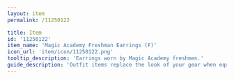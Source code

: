```yaml
---
layout: item
permalink: /11250122

title: Item
id: '11250122'
item_name: 'Magic Academy Freshman Earrings (F)'
icon_url: 'item/icon/11250122.png'
tooltip_description: 'Earrings worn by Magic Academy freshmen.'
guide_description: 'Outfit items replace the look of your gear when equipped.'
---
```

